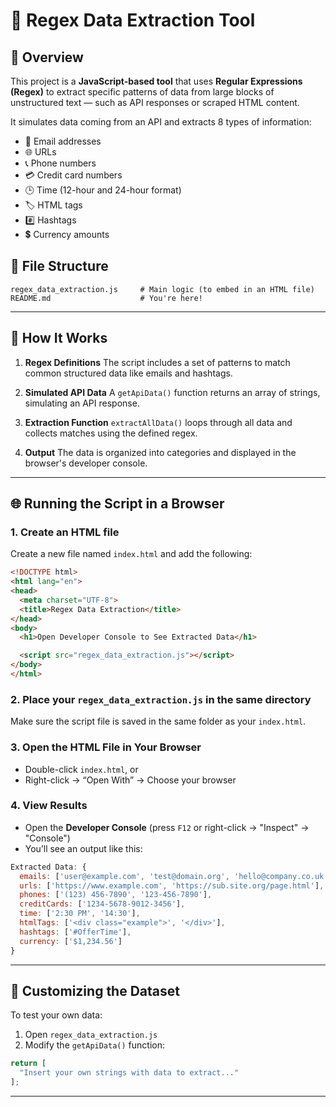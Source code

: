 
# 📄 Regex Data Extraction Tool

## 🚀 Overview

This project is a **JavaScript-based tool** that uses **Regular Expressions (Regex)** to extract specific patterns of data from large blocks of unstructured text — such as API responses or scraped HTML content.

It simulates data coming from an API and extracts 8 types of information:

* 📧 Email addresses
* 🌐 URLs
* 📞 Phone numbers
* 💳 Credit card numbers
* 🕒 Time (12-hour and 24-hour format)
* 🏷️ HTML tags
* \#️⃣ Hashtags
* 💲 Currency amounts


## 📂 File Structure

```
regex_data_extraction.js     # Main logic (to embed in an HTML file)
README.md                    # You're here!
```

---

## 🧠 How It Works

1. **Regex Definitions**
   The script includes a set of patterns to match common structured data like emails and hashtags.

2. **Simulated API Data**
   A `getApiData()` function returns an array of strings, simulating an API response.

3. **Extraction Function**
   `extractAllData()` loops through all data and collects matches using the defined regex.

4. **Output**
   The data is organized into categories and displayed in the browser's developer console.

---

## 🌐 Running the Script in a Browser

### 1. Create an HTML file

Create a new file named `index.html` and add the following:

```html
<!DOCTYPE html>
<html lang="en">
<head>
  <meta charset="UTF-8">
  <title>Regex Data Extraction</title>
</head>
<body>
  <h1>Open Developer Console to See Extracted Data</h1>

  <script src="regex_data_extraction.js"></script>
</body>
</html>
```

### 2. Place your `regex_data_extraction.js` in the same directory

Make sure the script file is saved in the same folder as your `index.html`.

### 3. Open the HTML File in Your Browser

* Double-click `index.html`, or
* Right-click → “Open With” → Choose your browser

### 4. View Results

* Open the **Developer Console** (press `F12` or right-click → "Inspect" → "Console")
* You’ll see an output like this:

```js
Extracted Data: {
  emails: ['user@example.com', 'test@domain.org', 'hello@company.co.uk'],
  urls: ['https://www.example.com', 'https://sub.site.org/page.html'],
  phones: ['(123) 456-7890', '123-456-7890'],
  creditCards: ['1234-5678-9012-3456'],
  time: ['2:30 PM', '14:30'],
  htmlTags: ['<div class="example">', '</div>'],
  hashtags: ['#OfferTime'],
  currency: ['$1,234.56']
}
```

---

## 🧪 Customizing the Dataset

To test your own data:

1. Open `regex_data_extraction.js`
2. Modify the `getApiData()` function:

```javascript
return [
  "Insert your own strings with data to extract..."
];
```

---

